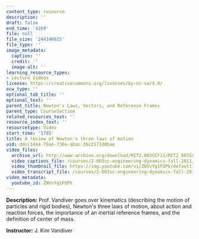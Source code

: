```yaml
---
content_type: resource
description: ''
draft: false
end_time: '4269'
file: null
file_size: '244146615'
file_type: ''
image_metadata:
  caption: ''
  credit: ''
  image-alt: ''
learning_resource_types:
- Lecture Videos
license: https://creativecommons.org/licenses/by-nc-sa/4.0/
ocw_type: ''
optional_tab_title: ''
optional_text: ''
parent_title: Newton's Laws, Vectors, and Reference Frames
parent_type: CourseSection
related_resources_text: ''
resource_index_text: ''
resourcetype: Video
start_time: '1785'
title: A review of Newton's three laws of motion
uid: ddcc1444-79ae-738e-abac-26c2171d0bae
video_files:
  archive_url: http://www.archive.org/download/MIT2.003SCF11/MIT2_003SCF11_lec02_300k.mp4
  video_captions_file: /courses/2-003sc-engineering-dynamics-fall-2011/c304e5154e325873bcbd6f5d6c965485_ZNVvYg1FOPk.vtt
  video_thumbnail_file: https://img.youtube.com/vi/ZNVvYg1FOPk/default.jpg
  video_transcript_file: /courses/2-003sc-engineering-dynamics-fall-2011/8515a81e99d9c379e96997ac8a3385ca_ZNVvYg1FOPk.pdf
video_metadata:
  youtube_id: ZNVvYg1FOPk
---
```

**Description:** Prof. Vandiver goes over kinematics (describing the motion of particles and rigid bodies), Newton's three laws of motion, about action and reaction forces, the importance of an inertial reference frames, and the definition of center of mass.

**Instructor:** J. Kim Vandiver